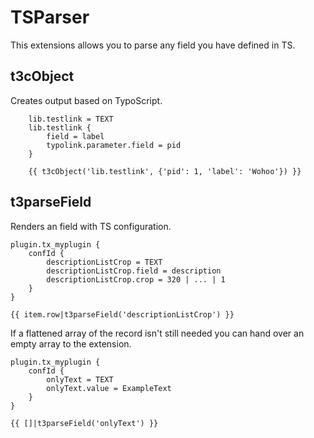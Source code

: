 
# TSParser

This extensions allows you to parse any field you have defined in TS.

## t3cObject

Creates output based on TypoScript.

```
    lib.testlink = TEXT
    lib.testlink {
        field = label
        typolink.parameter.field = pid
    }
```

```twig
    {{ t3cObject('lib.testlink', {'pid': 1, 'label': 'Wohoo'}) }}
```

## t3parseField

Renders an field with TS configuration.

```
plugin.tx_myplugin {
    confId {
        descriptionListCrop = TEXT
        descriptionListCrop.field = description
        descriptionListCrop.crop = 320 | ... | 1
    }
}
```

```twig
{{ item.row|t3parseField('descriptionListCrop') }}
```


If a flattened array of the record isn't still needed you can hand over an empty array to the extension.

```
plugin.tx_myplugin {
    confId {
        onlyText = TEXT
        onlyText.value = ExampleText
    }
}
```

```twig
{{ []|t3parseField('onlyText') }}
```
